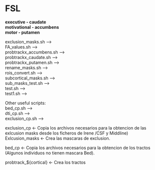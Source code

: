 # FSL


**executive - caudate  
motivational - accumbens  
motor - putamen**  

exclusion_masks.sh -->  
FA_values.sh -->   
probtrackx_accumbens.sh -->  
probtrackx_caudate.sh -->   
probtrackx_putamen.sh -->  
rename_masks.sh -->   
rois_convert.sh -->  
subcortical_masks.sh -->   
sub_masks_test.sh -->  
test.sh -->  
test1.sh -->  

Other useful scripts:  
bed_cp.sh -->  
dti_cp.sh -->  
exclusion_cp.sh -->  


exclusion_cp <- Copia los archivos necesarios para la obtencion de las exlcusion masks desde los ficheros de Irene /CSF y Middline)
Exlcusion_masks <- Crea las mascaras de exclusion.

bed_cp <- Copia los archivos necesarios para la obtencion de los tractos
(Algunos individuos no tienen mascara Bed).

probtrack_${cortical} <- Crea los tractos
